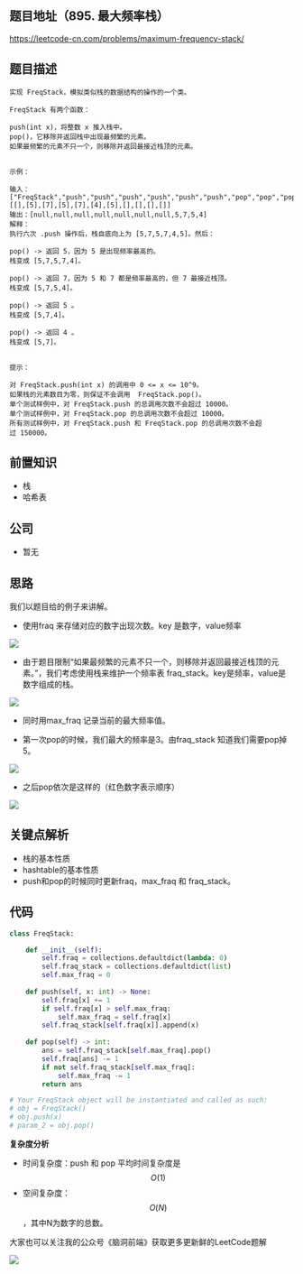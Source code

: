 ## 题目地址（895. 最大频率栈）

https://leetcode-cn.com/problems/maximum-frequency-stack/

## 题目描述

```
实现 FreqStack，模拟类似栈的数据结构的操作的一个类。

FreqStack 有两个函数：

push(int x)，将整数 x 推入栈中。
pop()，它移除并返回栈中出现最频繁的元素。
如果最频繁的元素不只一个，则移除并返回最接近栈顶的元素。
 

示例：

输入：
["FreqStack","push","push","push","push","push","push","pop","pop","pop","pop"],
[[],[5],[7],[5],[7],[4],[5],[],[],[],[]]
输出：[null,null,null,null,null,null,null,5,7,5,4]
解释：
执行六次 .push 操作后，栈自底向上为 [5,7,5,7,4,5]。然后：

pop() -> 返回 5，因为 5 是出现频率最高的。
栈变成 [5,7,5,7,4]。

pop() -> 返回 7，因为 5 和 7 都是频率最高的，但 7 最接近栈顶。
栈变成 [5,7,5,4]。

pop() -> 返回 5 。
栈变成 [5,7,4]。

pop() -> 返回 4 。
栈变成 [5,7]。
 

提示：

对 FreqStack.push(int x) 的调用中 0 <= x <= 10^9。
如果栈的元素数目为零，则保证不会调用  FreqStack.pop()。
单个测试样例中，对 FreqStack.push 的总调用次数不会超过 10000。
单个测试样例中，对 FreqStack.pop 的总调用次数不会超过 10000。
所有测试样例中，对 FreqStack.push 和 FreqStack.pop 的总调用次数不会超过 150000。

```

## 前置知识

- 栈
- 哈希表

## 公司

- 暂无

## 思路

我们以题目给的例子来讲解。

- 使用fraq 来存储对应的数字出现次数。key 是数字，value频率

![](https://tva1.sinaimg.cn/large/007S8ZIlly1ghluav001bj30d00la74y.jpg)

- 由于题目限制“如果最频繁的元素不只一个，则移除并返回最接近栈顶的元素。”，我们考虑使用栈来维护一个频率表 fraq_stack。key是频率，value是数字组成的栈。

![](https://tva1.sinaimg.cn/large/007S8ZIlly1ghlub1bwg0j30k20i8gnh.jpg)

- 同时用max_fraq 记录当前的最大频率值。

- 第一次pop的时候，我们最大的频率是3。由fraq_stack 知道我们需要pop掉5。

![](https://tva1.sinaimg.cn/large/007S8ZIlly1ghlub2e82vj31160nan00.jpg)

- 之后pop依次是这样的（红色数字表示顺序）

![](https://tva1.sinaimg.cn/large/007S8ZIlly1ghlub3rxt5j30pk0kitb7.jpg)

## 关键点解析

- 栈的基本性质
- hashtable的基本性质
- push和pop的时候同时更新fraq，max_fraq 和 fraq_stack。

## 代码

```python
class FreqStack:

    def __init__(self):
        self.fraq = collections.defaultdict(lambda: 0)
        self.fraq_stack = collections.defaultdict(list)
        self.max_fraq = 0
        
    def push(self, x: int) -> None:
        self.fraq[x] += 1
        if self.fraq[x] > self.max_fraq:
            self.max_fraq = self.fraq[x]
        self.fraq_stack[self.fraq[x]].append(x)    
        
    def pop(self) -> int:
        ans = self.fraq_stack[self.max_fraq].pop()
        self.fraq[ans] -= 1
        if not self.fraq_stack[self.max_fraq]:
            self.max_fraq -= 1
        return ans

# Your FreqStack object will be instantiated and called as such:
# obj = FreqStack()
# obj.push(x)
# param_2 = obj.pop()
```

**复杂度分析**

- 时间复杂度：push 和 pop 平均时间复杂度是 $$O(1)$$
- 空间复杂度：$$O(N)$$，其中N为数字的总数。

大家也可以关注我的公众号《脑洞前端》获取更多更新鲜的LeetCode题解

![](https://tva1.sinaimg.cn/large/007S8ZIlly1ghlub61ny5j31bi0hcq5s.jpg)


